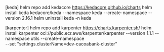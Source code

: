 [keda]
helm repo add kedacore https://kedacore.github.io/charts
helm install keda kedacore/keda --namespace keda --create-namespace --version 2.16.1
helm uninstall keda -n keda

[karpenter]
helm repo add karpenter https://charts.karpenter.sh/
helm install karpenter oci://public.ecr.aws/karpenter/karpenter --version 1.1.1 --namespace utils --create-namespace \
  --set "settings.clusterName=dev-cacoabank-cluster" 